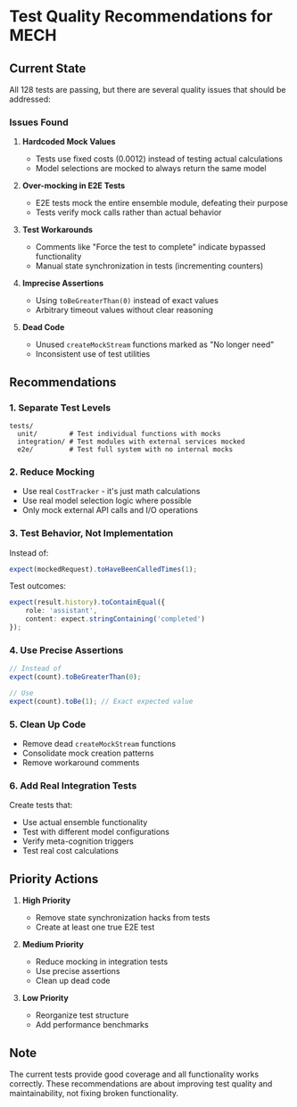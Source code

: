# Test Quality Recommendations for MECH

## Current State

All 128 tests are passing, but there are several quality issues that should be addressed:

### Issues Found

1. **Hardcoded Mock Values**
   - Tests use fixed costs (0.0012) instead of testing actual calculations
   - Model selections are mocked to always return the same model

2. **Over-mocking in E2E Tests**
   - E2E tests mock the entire ensemble module, defeating their purpose
   - Tests verify mock calls rather than actual behavior

3. **Test Workarounds**
   - Comments like "Force the test to complete" indicate bypassed functionality
   - Manual state synchronization in tests (incrementing counters)

4. **Imprecise Assertions**
   - Using `toBeGreaterThan(0)` instead of exact values
   - Arbitrary timeout values without clear reasoning

5. **Dead Code**
   - Unused `createMockStream` functions marked as "No longer need"
   - Inconsistent use of test utilities

## Recommendations

### 1. **Separate Test Levels**
```
tests/
  unit/        # Test individual functions with mocks
  integration/ # Test modules with external services mocked
  e2e/         # Test full system with no internal mocks
```

### 2. **Reduce Mocking**
- Use real `CostTracker` - it's just math calculations
- Use real model selection logic where possible
- Only mock external API calls and I/O operations

### 3. **Test Behavior, Not Implementation**
Instead of:
```typescript
expect(mockedRequest).toHaveBeenCalledTimes(1);
```

Test outcomes:
```typescript
expect(result.history).toContainEqual({
    role: 'assistant',
    content: expect.stringContaining('completed')
});
```

### 4. **Use Precise Assertions**
```typescript
// Instead of
expect(count).toBeGreaterThan(0);

// Use
expect(count).toBe(1); // Exact expected value
```

### 5. **Clean Up Code**
- Remove dead `createMockStream` functions
- Consolidate mock creation patterns
- Remove workaround comments

### 6. **Add Real Integration Tests**
Create tests that:
- Use actual ensemble functionality
- Test with different model configurations
- Verify meta-cognition triggers
- Test real cost calculations

## Priority Actions

1. **High Priority**
   - Remove state synchronization hacks from tests
   - Create at least one true E2E test

2. **Medium Priority**  
   - Reduce mocking in integration tests
   - Use precise assertions
   - Clean up dead code

3. **Low Priority**
   - Reorganize test structure
   - Add performance benchmarks

## Note

The current tests provide good coverage and all functionality works correctly. These recommendations are about improving test quality and maintainability, not fixing broken functionality.